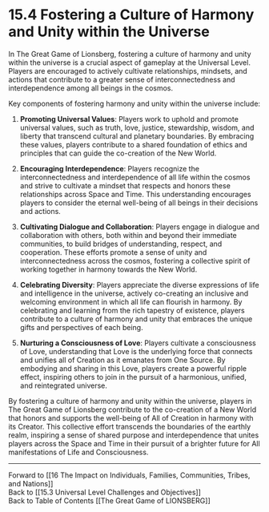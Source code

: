 # 15.4 Fostering a Culture of Harmony and Unity within the Universe

In The Great Game of Lionsberg, fostering a culture of harmony and unity within the universe is a crucial aspect of gameplay at the Universal Level. Players are encouraged to actively cultivate relationships, mindsets, and actions that contribute to a greater sense of interconnectedness and interdependence among all beings in the cosmos.

Key components of fostering harmony and unity within the universe include:

1.  **Promoting Universal Values**: Players work to uphold and promote universal values, such as truth, love, justice, stewardship,  wisdom, and liberty that transcend cultural and planetary boundaries. By embracing these values, players contribute to a shared foundation of ethics and principles that can guide the co-creation of the New World.
    
2.  **Encouraging Interdependence**: Players recognize the interconnectedness and interdependence of all life within the cosmos and strive to cultivate a mindset that respects and honors these relationships across Space and Time. This understanding encourages players to consider the eternal well-being of all beings in their decisions and actions.
    
3.  **Cultivating Dialogue and Collaboration**: Players engage in dialogue and collaboration with others, both within and beyond their immediate communities, to build bridges of understanding, respect, and cooperation. These efforts promote a sense of unity and interconnectedness across the cosmos, fostering a collective spirit of working together in harmony towards the New World.
    
4.  **Celebrating Diversity**: Players appreciate the diverse expressions of life and intelligence in the universe, actively co-creating an inclusive and welcoming environment in which all life can flourish in harmony. By celebrating and learning from the rich tapestry of existence, players contribute to a culture of harmony and unity that embraces the unique gifts and perspectives of each being.
    
5.  **Nurturing a Consciousness of Love**: Players cultivate a consciousness of Love, understanding that Love is the underlying force that connects and unifies all of Creation as it emanates from One Source. By embodying and sharing in this Love, players create a powerful ripple effect, inspiring others to join in the pursuit of a harmonious, unified, and reintegrated universe.
    

By fostering a culture of harmony and unity within the universe, players in The Great Game of Lionsberg contribute to the co-creation of a New World that honors and supports the well-being of All of Creation in harmony with its Creator. This collective effort transcends the boundaries of the earthly realm, inspiring a sense of shared purpose and interdependence that unites players across the Space and Time in their pursuit of a brighter future for All manifestations of Life and Consciousness.

____

Forward to [[16 The Impact on Individuals, Families, Communities, Tribes, and Nations]]      
Back to [[15.3 Universal Level Challenges and Objectives]]    
Back to Table of Contents [[The Great Game of LIONSBERG]]  